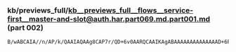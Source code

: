 ### kb/previews_full/kb__previews_full__flows__service-first__master-and-slot@auth.har.part069.md.part001.md (part 002)

```md
B/wABCAIA//n/AP/k/QAAIAQAAg8CAP7r/QD+6v0AARQCAAIKAgABAAAAAAAAAAAAAAD+6P0A//b+AAIZAwABDwIA/+z+AP7l
```

```
